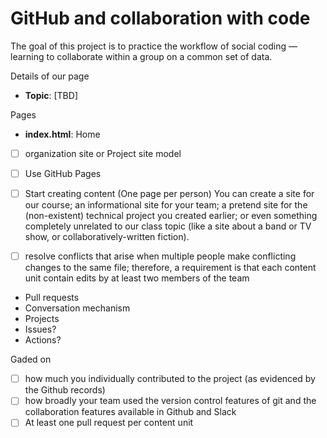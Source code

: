 # GitHub and collaboration with code 

The goal of this project is to practice the workflow of social coding — learning to collaborate within a group on a common set of data.

Details of our page
- **Topic**: [TBD]

Pages
- **index.html**: Home



- [ ] organization site or Project site model

- [ ] Use GitHub Pages 

- [ ] Start creating content (One page per person)
You can create a site for our course; an informational site for your team; a pretend site for the (non-existent) technical project you 
created earlier; or even something completely unrelated to our class topic (like a site about a band or TV show, or 
collaboratively-written fiction).

- [ ] resolve conflicts that arise when multiple people make conflicting changes to the same file; therefore, a requirement is that each content unit contain edits by at least two members of the team

- Pull requests
- Conversation mechanism
- Projects
- Issues?
- Actions?

Gaded on

- [ ] how much you individually contributed to the project (as evidenced by the Github records)
- [ ] how broadly your team used the version control features of git and the collaboration features available in Github and Slack
- [ ] At least one pull request per content unit
